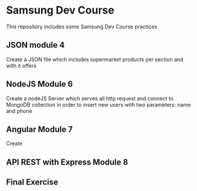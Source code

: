 # Samsung Dev Course
This repository includes some Samsung Dev Course practices

## JSON module 4
Create a JSON file which includes supermarket products per section and with it offers

## NodeJS Module 6
Create a nodeJS Server which serves all http request and connect to MongoDB collection in order to insert new users with two parameters: name and phone

## Angular Module 7
Create

## API REST with Express Module 8

## Final Exercise